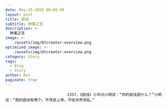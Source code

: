 ```yaml
---
date: May-25-2020 00:00:00
layout: post
title: 底线
subtitle: 神寓之言
description: >-
  神寓之言
image: >-
    /assets/img/Qtcreator-overview.png
optimized_image: >-
    /assets/img/Qtcreator-overview.png
category: Story
tags:
  - blog
  - Story
author: Ron
paginate: true
---
```


							　　2357，《底线》小华问小明说：“你的底线是什么？”小明说：“我的底线有两个。不悖逆上帝，不给世界添乱。”
							
							
						